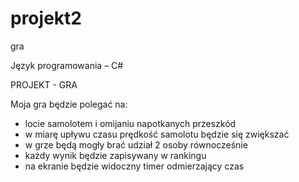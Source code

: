 # projekt2
gra


Język programowania – C# 

PROJEKT - GRA 

Moja gra będzie polegać na: 
- locie samolotem i omijaniu napotkanych przeszkód 
- w  miarę upływu czasu prędkość samolotu będzie się zwiększać 
- w grze będą mogły brać udział 2 osoby równocześnie 
- każdy wynik będzie zapisywany w rankingu 
- na ekranie będzie widoczny timer odmierzający czas 
